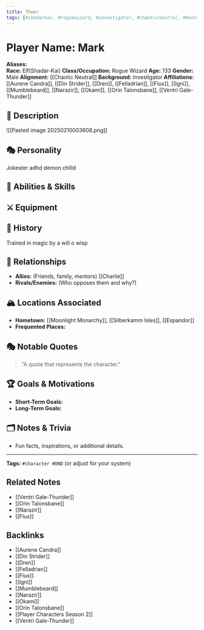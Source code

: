 ```yaml
---
title: Theer
tags: [#shadarkai, #roguewizard, #investigator, #chaoticneutral, #moonlightmonarchy, #espandor, #silberkammisles]
---
```


# Player Name: Mark

**Aliases:**  
**Race:**  Elf(Shadar-Kai)
**Class/Occupation:**  Rogue Wizard
**Age:**  133
**Gender:**  Male
**Alignment:**  [[Chaotic Neutral]]
**Background:**  Investigator
**Affiliations:**  
[[Aurene Candra]], [[Din Strider]], [[Dren]], [[Felladrian]], [[Flux]], [[Igni]], [[Mumblebeard]], [[Narazir]], [[Okami]], [[Orin Talonsbane]], [[Ventri Gale-Thunder]] 
## 📝 Description  
![[Pasted image 20250210003608.png]]

## 🎭 Personality  
Jokester adhd demon chilld


## 🏹 Abilities & Skills  


## ⚔️ Equipment  


## 📖 History  
Trained in magic by a will o wisp

## 🧩 Relationships  
- **Allies:** (Friends, family, mentors)  [[Charlie]]
- **Rivals/Enemies:** (Who opposes them and why?)  

## 🏔️ Locations Associated  
- **Hometown:**  [[Moonlight Monarchy]], [[Silberkamm Isles]], [[Espandor]]
- **Frequented Places:**  

## 🎭 Notable Quotes  
> "A quote that represents the character."

## 🏆 Goals & Motivations  
- **Short-Term Goals:**  
- **Long-Term Goals:**  

## 🗂️ Notes & Trivia  
- Fun facts, inspirations, or additional details.  

---
**Tags:** `#character #DND` (or adjust for your system)  


## Related Notes
- [[Ventri Gale-Thunder]]
- [[Orin Talonsbane]]
- [[Narazir]]
- [[Flux]]

## Backlinks
- [[Aurene Candra]]
- [[Din Strider]]
- [[Dren]]
- [[Felladrian]]
- [[Flux]]
- [[Igni]]
- [[Mumblebeard]]
- [[Narazir]]
- [[Okami]]
- [[Orin Talonsbane]]
- [[Player Characters Season 2]]
- [[Ventri Gale-Thunder]]